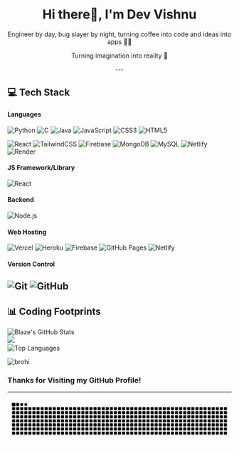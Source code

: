 <h1 align="center"> Hi there👋, I'm Dev Vishnu </br> 
</h1>
<p align="center">Engineer by day, bug slayer by night, turning coffee into code and ideas into apps 👨‍💻 </p>
<p align="center">Turning imagination into reality 🚀</p>
<p align="center">
---



## 💻 Tech Stack
#### Languages
![Python](https://img.shields.io/badge/-Python-000?style=for-the-badge&logo=python)
![C](https://img.shields.io/badge/c-000?style=for-the-badge&logo=c&logoColor=white) 
![Java](https://img.shields.io/badge/-Java-000?style=for-the-badge&logo=java) 
![JavaScript](https://img.shields.io/badge/-JavaScript-000?style=for-the-badge&logo=javascript)
![CSS3](https://img.shields.io/badge/-CSS3-000?style=for-the-badge&logo=css3)
![HTML5](https://img.shields.io/badge/-HTML5-000?style=for-the-badge&logo=html5)

![React](https://img.shields.io/badge/react-%2320232a.svg?style=for-the-badge&logo=react&logoColor=%2361DAFB) 
![TailwindCSS](https://img.shields.io/badge/tailwindcss-%2338B2AC.svg?style=for-the-badge&logo=tailwind-css&logoColor=white) 
![Firebase](https://img.shields.io/badge/firebase-%23039BE5.svg?style=for-the-badge&logo=firebase) 
![MongoDB](https://img.shields.io/badge/mongodb-%234ea94b.svg?style=for-the-badge&logo=mongodb&logoColor=white) 
![MySQL](https://img.shields.io/badge/mysql-4479A1.svg?style=for-the-badge&logo=mysql&logoColor=white) 
![Netlify](https://img.shields.io/badge/netlify-%23000000.svg?style=for-the-badge&logo=netlify&logoColor=#00C7B7) 
![Render](https://img.shields.io/badge/render-%46E3B7.svg?style=for-the-badge&logo=render&logoColor=white)
#### JS Framework/Library
![React](https://img.shields.io/badge/-ReactJS-000?style=for-the-badge&logo=react)
#### Backend
![Node.js](https://img.shields.io/badge/-Node.js-000?style=for-the-badge&logo=node.js)

#### Web Hosting
![Vercel](https://img.shields.io/badge/-Vercel-000?style=for-the-badge&logo=vercel)
![Heroku](https://img.shields.io/badge/-Heroku-000?style=for-the-badge&logo=heroku)
![Firebase](https://img.shields.io/badge/-Firebase-000?style=for-the-badge&logo=firebase)
![GitHub Pages](https://img.shields.io/badge/-GitHub%20Pages-000?style=for-the-badge&logo=github)
![Netlify](https://img.shields.io/badge/-Netlify-000?style=for-the-badge&logo=netlify)

#### Version Control
![Git](https://img.shields.io/badge/-Git-000?style=for-the-badge&logo=git)
![GitHub](https://img.shields.io/badge/-GitHub-000?style=for-the-badge&logo=github)
---

## 📊 Coding Footprints

![Blaze's GitHub Stats](https://github-readme-stats.vercel.app/api?username=Red-Phoenix-01&theme=nightowl&hide_border=false&include_all_commits=true&count_private=true)<br/>
![](https://nirzak-streak-stats.vercel.app/?user=Red-Phoenix-01&theme=nightowl&hide_border=false)<br/>
![Top Languages](https://github-readme-stats.vercel.app/api/top-langs/?username=Red-Phoenix-01&theme=nightowl&hide_border=false&include_all_commits=true&count_private=true&layout=compact)


<img src="https://komarev.com/ghpvc/?username=brohi&label=Profile%20views&color=0e75b6&style=flat" alt="brohi" /> 



### Thanks for Visiting my GitHub Profile!

---
<p align="center">
<img src="https://raw.githubusercontent.com/Red-Phoenix-01/Red-Phoenix-01/refs/heads/output/github-contribution-grid-snake-dark.svg">
</p>

